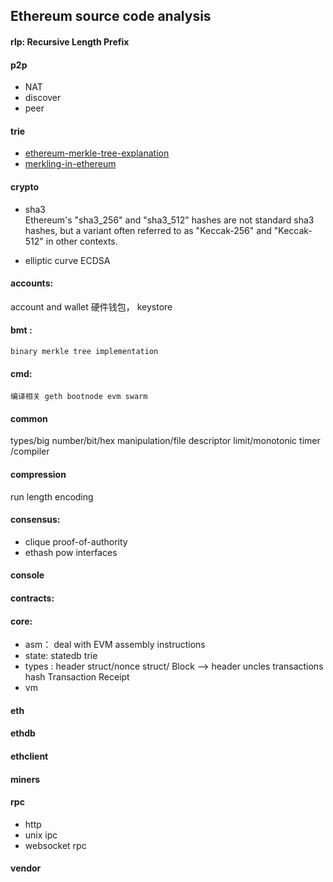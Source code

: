 ## Ethereum source code analysis

#### rlp: Recursive Length Prefix
#### p2p
- NAT
- discover
- peer
    
#### trie  
- [ethereum-merkle-tree-explanation](https://ethereum.stackexchange.com/questions/15288/ethereum-merkle-tree-explanation)
- [merkling-in-ethereum](https://blog.ethereum.org/2015/11/15/merkling-in-ethereum/)

#### crypto  
- sha3  
   Ethereum's "sha3_256" and "sha3_512" hashes are not standard sha3 hashes, but a variant often referred to as "Keccak-256" and "Keccak-512" in other contexts.

- elliptic curve  ECDSA

#### accounts: 

account and wallet 硬件钱包， keystore

#### bmt :   
    
    binary merkle tree implementation 

#### cmd:    
    
    编译相关 geth bootnode evm swarm

#### common 

types/big number/bit/hex manipulation/file descriptor limit/monotonic timer /compiler

#### compression

 run length encoding 

#### consensus:
- clique proof-of-authority
- ethash pow 
interfaces

#### console

#### contracts:
    
#### core:
- asm： deal with EVM assembly  instructions
- state: statedb  trie
- types :   header struct/nonce struct/
            Block --> header uncles transactions hash
            Transaction
            Receipt        
- vm
#### eth
#### ethdb
#### ethclient

#### miners

#### rpc 
- http 
- unix ipc 
- websocket rpc 

#### vendor 
    
    